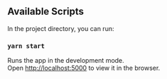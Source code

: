## Available Scripts

In the project directory, you can run:

### `yarn start`

Runs the app in the development mode.<br>
Open [http://localhost:5000](http://localhost:5000) to view it in the browser.
